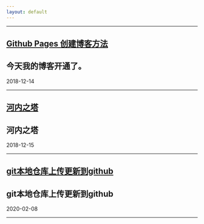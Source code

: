 ```yaml
---
layout: default
---
```

***
## [Github Pages 创建博客方法](./blog/2018/12/14/the-way-to-github-pages)

## 今天我的博客开通了。

2018-12-14
***
## [河内之塔](./blog/2018/12/15/towers-of-hanoi)

## 河内之塔

2018-12-15
***
## [git本地仓库上传更新到github](./blog/2020/02/08/local_git_repo_to_github)

## git本地仓库上传更新到github

2020-02-08
****